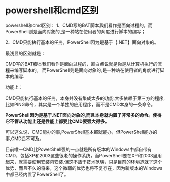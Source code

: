 # powershell和cmd区别

powershell和cmd区别：
1、CMD写的BAT脚本我们看作是面向过程的，而PowerShell则是面向对象的,是一种站在使用者的角度进行脚本的编写；

2、CMD只能执行基本的任务，PowerShell因为是基于【.NET】面向对象的。

最浅显的区别就是：

CMD写的BAT脚本我们看作是面向过程的，直白点说就是你是从计算机执行的流程来编写脚本的。
而PowerShell则是面向对象的,是一种站在使用者的角度进行脚本的编写.

功能上：

CMD只能执行基本的任务，本身并没有集成太多的功能,大多依赖于第三方的程序,比如PING命令，其实是一个单独的应用程序，而不是CMD本身的一条命令。

**PowerShell因为是基于.NET面向对象的,而且本身就内置了非常多的命令。使得它不管从功能上还是性能上都要比CMD要强大得多。**

可以这么说，CMD能办的事,PowerShell基本都就能办，但PowerShell能办的事,CMD遥不可及。

目前唯一CMD比PowerShell强的一点就是所有版本的Windows中都自带有CMD，包括XP和2003这些很老的操作系统，而PowerShell要在XP和2003里用起来，就需要使用安装包安装.但这不熟于技术范畴，只是目前的环境造就了这个优势，而且不久的将来，这个微弱的优势也将不复存在，因为新版本的Windows中都已经内置了PowerShell了。